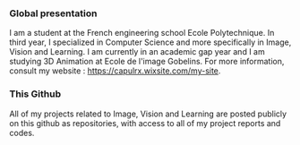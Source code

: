 ### Global presentation  
I am a student at the French engineering school Ecole Polytechnique. In third year, I specialized in Computer Science and more specifically in Image, Vision and Learning. I am currently in an academic gap year and I am studying 3D Animation at Ecole de l'image Gobelins. For more information, consult my website : https://capulrx.wixsite.com/my-site. 
  
### This Github  
All of my projects related to Image, Vision and Learning are posted publicly on this github as repositories, with access to all of my project reports and codes.

<!--
**CapucineLeroux/CapucineLeroux** is a ✨ _special_ ✨ repository because its `README.md` (this file) appears on your GitHub profile.

Here are some ideas to get you started:

- 🔭 I’m currently working on ...
- 🌱 I’m currently learning ...
- 👯 I’m looking to collaborate on ...
- 🤔 I’m looking for help with ...
- 💬 Ask me about ...
- 📫 How to reach me: ...
- 😄 Pronouns: ...
- ⚡ Fun fact: ...
-->

